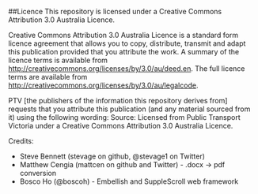 ##Licence
This repository is licensed under a Creative Commons Attribution 3.0 Australia Licence.

Creative Commons Attribution 3.0 Australia Licence is a standard form licence agreement that allows you to copy, distribute, transmit and adapt this publication provided that you attribute the work. A summary of the licence terms is available from http://creativecommons.org/licenses/by/3.0/au/deed.en. The full licence terms are available from http://creativecommons.org/licenses/by/3.0/au/legalcode.

PTV [the publishers of the information this repository derives from] requests that you attribute this publication (and any material sourced from it) using the following wording: Source: Licensed from Public Transport Victoria under a Creative Commons Attribution 3.0 Australia Licence.

Credits:
  - Steve Bennett (stevage on github, @stevage1 on Twitter)
  - Matthew Cengia (mattcen on github and Twitter) - .docx -> pdf conversion
  - Bosco Ho (@boscoh) - Embellish and SuppleScroll web framework